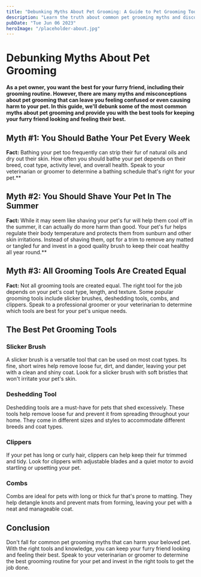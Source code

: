 ```yaml
---
title: "Debunking Myths About Pet Grooming: A Guide to Pet Grooming Tools"
description: "Learn the truth about common pet grooming myths and discover the best pet grooming tools for keeping your furry friend looking and feeling their best. Find the right tools for the job with our helpful guide."
pubDate: "Tue Jun 06 2023"
heroImage: "/placeholder-about.jpg"
---
```


# Debunking Myths About Pet Grooming

**As a pet owner, you want the best for your furry friend, including their grooming routine. However, there are many myths and misconceptions about pet grooming that can leave you feeling confused or even causing harm to your pet. In this guide, we&#39;ll debunk some of the most common myths about pet grooming and provide you with the best tools for keeping your furry friend looking and feeling their best.**

## Myth #1: You Should Bathe Your Pet Every Week

**Fact:** Bathing your pet too frequently can strip their fur of natural oils and dry out their skin. How often you should bathe your pet depends on their breed, coat type, activity level, and overall health. Speak to your veterinarian or groomer to determine a bathing schedule that&#39;s right for your pet.**

## Myth #2: You Should Shave Your Pet In The Summer 

**Fact:** While it may seem like shaving your pet&#39;s fur will help them cool off in the summer, it can actually do more harm than good. Your pet&#39;s fur helps regulate their body temperature and protects them from sunburn and other skin irritations. Instead of shaving them, opt for a trim to remove any matted or tangled fur and invest in a good quality brush to keep their coat healthy all year round.**

## Myth #3: All Grooming Tools Are Created Equal 

**Fact:** Not all grooming tools are created equal. The right tool for the job depends on your pet&#39;s coat type, length, and texture. Some popular grooming tools include slicker brushes, deshedding tools, combs, and clippers. Speak to a professional groomer or your veterinarian to determine which tools are best for your pet&#39;s unique needs.

## The Best Pet Grooming Tools

### Slicker Brush

A slicker brush is a versatile tool that can be used on most coat types. Its fine, short wires help remove loose fur, dirt, and dander, leaving your pet with a clean and shiny coat. Look for a slicker brush with soft bristles that won&#39;t irritate your pet&#39;s skin.

### Deshedding Tool

Deshedding tools are a must-have for pets that shed excessively. These tools help remove loose fur and prevent it from spreading throughout your home. They come in different sizes and styles to accommodate different breeds and coat types.

### Clippers

If your pet has long or curly hair, clippers can help keep their fur trimmed and tidy. Look for clippers with adjustable blades and a quiet motor to avoid startling or upsetting your pet.

### Combs

Combs are ideal for pets with long or thick fur that&#39;s prone to matting. They help detangle knots and prevent mats from forming, leaving your pet with a neat and manageable coat.

## Conclusion

Don&#39;t fall for common pet grooming myths that can harm your beloved pet. With the right tools and knowledge, you can keep your furry friend looking and feeling their best. Speak to your veterinarian or groomer to determine the best grooming routine for your pet and invest in the right tools to get the job done.